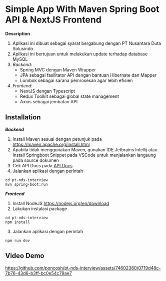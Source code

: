 # Simple App With Maven Spring Boot API & NextJS Frontend

**Description**

1. Aplikasi ini dibuat sebagai syarat bergabung dengan PT Nusantara Duta Solusindo
2. Aplikasi ini bertujuan untuk melakukan update terhadap database MySQL
3. _*Backend*_:
   - Spring MVC dengan Maven Wrapper
   - JPA sebagai fasilitator API dengan bantuan Hibernate dan Mapper
   - Lombok sebagai sarana pemrosesan agar lebih efisien
4. _*Frontend*_:
   - NextJS dengan Typescript
   - Redux Toolkit sebagai global state management
   - Axios sebagai jembatan API

## Installation

**_Backend_**

1. Install Maven sesuai dengan petunjuk pada https://maven.apache.org/install.html
2. Apabila tidak menggunakan Maven, gunakan IDE Jetbrains Intellij atau Install Springboot Snippet pada VSCode untuk menjalankan langsung pada source dokumen
3. Cek API Docs pada [API Docs](pt-nds-interview/api_doc.md)
4. Jalankan aplikasi dengan perintah

```
cd pt-nds-interview
mvn spring-boot:run
```

**_Frontend_**

1. Install NodeJS https://nodejs.org/en/download
2. Lakukan instalasi package

```
cd pt-nds-interview
npm install
```

3. Jalankan aplikasi dengan perintah

```
npm run dev
```

## Video Demo

https://github.com/poncosh/pt-nds-interview/assets/74602380/0719d48c-7b76-43d6-b3ff-bc0e54c79ae7
